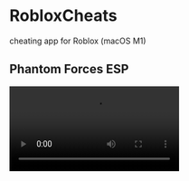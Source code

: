 # RobloxCheats
cheating app for Roblox (macOS M1)

## Phantom Forces ESP
![](https://github.com/notahacker8/RobloxCheatApp/blob/main/clip.mp4)
